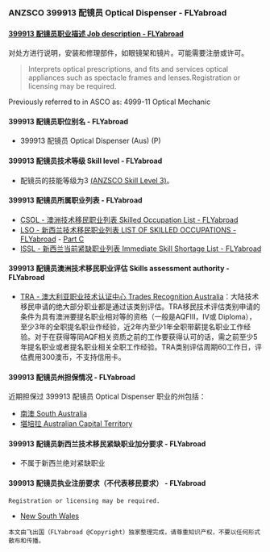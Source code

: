 ### ANZSCO 399913 配镜员 Optical Dispenser - FLYabroad ###

#### [399913 配镜员职业描述 Job description - FLYabroad](http://www.flyabroadvisa.com/anzsco/3999.html#399913)

对处方进行说明，安装和修理部件，如眼镜架和镜片。可能需要注册或许可。 

> Interprets optical prescriptions, and fits and services optical appliances such as spectacle frames and lenses.Registration or licensing may be required.

Previously referred to in ASCO as:
4999-11 Optical Mechanic

#### 399913 配镜员职位别名 - FLYabroad
 
- 399913 配镜员 Optical Dispenser (Aus) (P)

#### 399913 配镜员技术等级 Skill level - FLYabroad

- 配镜员的技能等级为3 [(ANZSCO Skill Level 3)](http://www.flyabroadvisa.com/anzsco/)。

#### 399913 配镜员所属职业列表 - FLYabroad

- [CSOL - 澳洲技术移民职业列表 Skilled Occupation List - FLYabroad](http://www.flyabroadvisa.com/sol/)
- [LSO - 新西兰技术移民职业列表 LIST OF SKILLED OCCUPATIONS - FLYabroad](http://nz.flyabroadvisa.com/lso/) - [Part C](partc)
- [ISSL - 新西兰当前紧缺职业列表 Immediate Skill Shortage List - FLYabroad](http://nz.flyabroadvisa.com/work-residence/issl.html)

#### 399913 配镜员澳洲技术移民职业评估 Skills assessment authority - FLYabroad

- [TRA - 澳大利亚职业技术认证中心 Trades Recognition Australia](http://www.flyabroadvisa.com/ass/tra.html)：大陆技术移民申请的绝大部分职业都是通过该类别评估。TRA移民技术评估类别申请的条件为具有澳洲要提名职业相对等的资格（一般是AQFIII，IV或 Diploma），至少3年的全职提名职业作经验，近2年内至少1年全职带薪提名职业工作经验。对于在获得等同AQF相关资质之前的工作要获得认可的话，需之前至少5年提名职业或者提名职业相关全职工作经验。TRA类别评估周期60工作日，评估费用300澳币，不支持信用卡。

#### 399913 配镜员州担保情况 - FLYabroad

近期担保过 399913 配镜员 Optical Dispenser 职业的州包括：

- [南澳 South Australia](http://www.flyabroadvisa.com/zdb/sa.html)
- [堪培拉 Australian Capital Territory](http://www.flyabroadvisa.com/zdb/act.html)

#### 399913 配镜员新西兰技术移民紧缺职业加分要求 - FLYabroad

- 不属于新西兰绝对紧缺职业

#### 399913 配镜员执业注册要求（不代表移民要求） - FLYabroad

    Registration or licensing may be required.

- [New South Wales ](http://www.opticalreg.health.nsw.gov.au/)

`本文由飞出国（FLYabroad @Copyright）独家整理完成，请尊重知识产权，不要以任何形式散布和传播。`